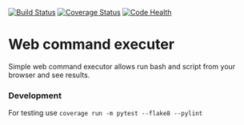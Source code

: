 [![Build Status](https://travis-ci.org/proggga/wrunner.svg?branch=develop)](https://travis-ci.org/proggga/wrunner)
[![Coverage Status](https://img.shields.io/coveralls/proggga/wrunner/develop.svg)](https://coveralls.io/github/proggga/wrunner?branch=develop)
[![Code Health](https://landscape.io/github/proggga/wrunner/develop/landscape.svg?style=flat)](https://landscape.io/github/proggga/wrunner/develop)

# Web command executer

Simple web command executor allows run
bash and script from your browser and
see results.

### Development

For testing use `coverage run -m pytest --flake8 --pylint`
